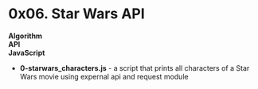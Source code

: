 
# 0x06. Star Wars API
**Algorithm**  
**API**  
**JavaScript** 

- **0-starwars_characters.js** - a script that prints all characters of a Star Wars movie using expernal api and request module 
